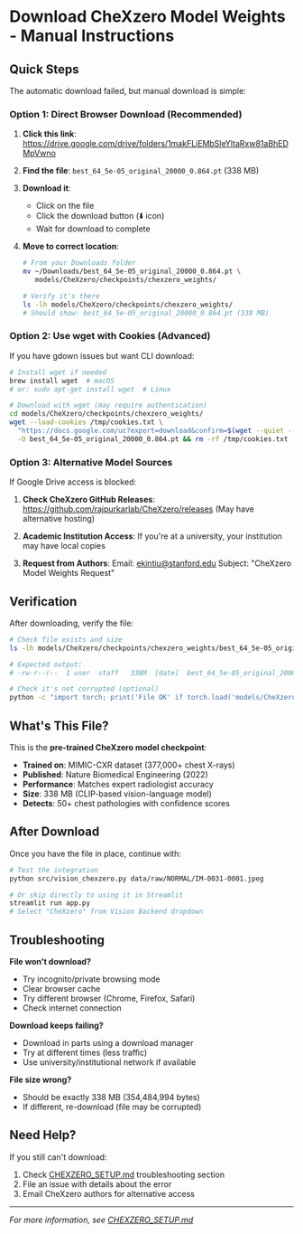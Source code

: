# Download CheXzero Model Weights - Manual Instructions

## Quick Steps

The automatic download failed, but manual download is simple:

### Option 1: Direct Browser Download (Recommended)

1. **Click this link**: https://drive.google.com/drive/folders/1makFLiEMbSleYltaRxw81aBhEDMpVwno

2. **Find the file**: `best_64_5e-05_original_20000_0.864.pt` (338 MB)

3. **Download it**:
   - Click on the file
   - Click the download button (⬇️ icon)
   - Wait for download to complete

4. **Move to correct location**:
   ```bash
   # From your Downloads folder
   mv ~/Downloads/best_64_5e-05_original_20000_0.864.pt \
      models/CheXzero/checkpoints/chexzero_weights/

   # Verify it's there
   ls -lh models/CheXzero/checkpoints/chexzero_weights/
   # Should show: best_64_5e-05_original_20000_0.864.pt (338 MB)
   ```

### Option 2: Use wget with Cookies (Advanced)

If you have gdown issues but want CLI download:

```bash
# Install wget if needed
brew install wget  # macOS
# or: sudo apt-get install wget  # Linux

# Download with wget (may require authentication)
cd models/CheXzero/checkpoints/chexzero_weights/
wget --load-cookies /tmp/cookies.txt \
  "https://docs.google.com/uc?export=download&confirm=$(wget --quiet --save-cookies /tmp/cookies.txt --keep-session-cookies --no-check-certificate 'https://docs.google.com/uc?export=download&id=1EY75OY5B6qVDGTtM8LYL0IvLEqZF1-X0' -O- | sed -rn 's/.*confirm=([0-9A-Za-z_]+).*/\1\n/p')&id=1EY75OY5B6qVDGTtM8LYL0IvLEqZF1-X0" \
  -O best_64_5e-05_original_20000_0.864.pt && rm -rf /tmp/cookies.txt
```

### Option 3: Alternative Model Sources

If Google Drive access is blocked:

1. **Check CheXzero GitHub Releases**: https://github.com/rajpurkarlab/CheXzero/releases
   (May have alternative hosting)

2. **Academic Institution Access**:
   If you're at a university, your institution may have local copies

3. **Request from Authors**:
   Email: ekintiu@stanford.edu
   Subject: "CheXzero Model Weights Request"

## Verification

After downloading, verify the file:

```bash
# Check file exists and size
ls -lh models/CheXzero/checkpoints/chexzero_weights/best_64_5e-05_original_20000_0.864.pt

# Expected output:
# -rw-r--r--  1 user  staff   338M  [date]  best_64_5e-05_original_20000_0.864.pt

# Check it's not corrupted (optional)
python -c "import torch; print('File OK' if torch.load('models/CheXzero/checkpoints/chexzero_weights/best_64_5e-05_original_20000_0.864.pt', map_location='cpu') else 'File corrupted')"
```

## What's This File?

This is the **pre-trained CheXzero model checkpoint**:
- **Trained on**: MIMIC-CXR dataset (377,000+ chest X-rays)
- **Published**: Nature Biomedical Engineering (2022)
- **Performance**: Matches expert radiologist accuracy
- **Size**: 338 MB (CLIP-based vision-language model)
- **Detects**: 50+ chest pathologies with confidence scores

## After Download

Once you have the file in place, continue with:

```bash
# Test the integration
python src/vision_chexzero.py data/raw/NORMAL/IM-0031-0001.jpeg

# Or skip directly to using it in Streamlit
streamlit run app.py
# Select "CheXzero" from Vision Backend dropdown
```

## Troubleshooting

**File won't download?**
- Try incognito/private browsing mode
- Clear browser cache
- Try different browser (Chrome, Firefox, Safari)
- Check internet connection

**Download keeps failing?**
- Download in parts using a download manager
- Try at different times (less traffic)
- Use university/institutional network if available

**File size wrong?**
- Should be exactly 338 MB (354,484,994 bytes)
- If different, re-download (file may be corrupted)

## Need Help?

If you still can't download:
1. Check [CHEXZERO_SETUP.md](CHEXZERO_SETUP.md) troubleshooting section
2. File an issue with details about the error
3. Email CheXzero authors for alternative access

---

*For more information, see [CHEXZERO_SETUP.md](CHEXZERO_SETUP.md)*
